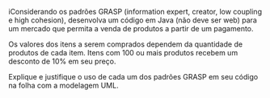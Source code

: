 iConsiderando os padrões GRASP (information expert, creator, low coupling e high cohesion), desenvolva um código em Java (não deve ser web) para um mercado que permita a venda de produtos a partir de um pagamento.

Os valores dos itens a serem comprados dependem da quantidade de produtos de cada item.
Itens com 100 ou mais produtos recebem um desconto de 10% em seu preço.

Explique e justifique o uso de cada um dos padrões GRASP em seu código na folha com a modelagem UML.
